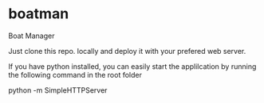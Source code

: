# boatman
Boat Manager

Just clone this repo. locally and deploy it with your prefered web server.

If you have python installed, you can easily start the applilcation by running the following command in the root folder

python -m SimpleHTTPServer
